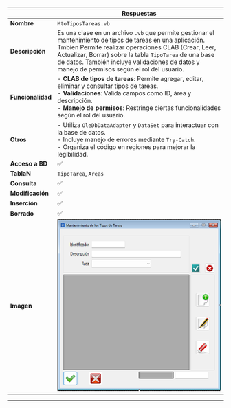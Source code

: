 |                   | **Respuestas**                          |
|-------------------|-----------------------------------------|
| **Nombre**        | `MtoTiposTareas.vb`                    |
| **Descripción**   | Es una clase en un archivo `.vb` que permite gestionar el mantenimiento de tipos de tareas en una aplicación. Tmbien Permite realizar operaciones CLAB (Crear, Leer, Actualizar, Borrar) sobre la tabla `TipoTarea` de una base de datos. También incluye validaciones de datos y manejo de permisos según el rol del usuario. |
| **Funcionalidad** | - **CLAB de tipos de tareas**: Permite agregar, editar, eliminar y consultar tipos de tareas.<br>- **Validaciones**: Valida campos como ID, área y descripción.<br>- **Manejo de permisos**: Restringe ciertas funcionalidades según el rol del usuario. |
| **Otros**         | - Utiliza `OleDbDataAdapter` y `DataSet` para interactuar con la base de datos.<br>- Incluye manejo de errores mediante `Try-Catch`.<br>- Organiza el código en regiones para mejorar la legibilidad. |
| **Acceso a BD**   | ✅                                      |
| **TablaN**        | `TipoTarea`, `Areas`                   |
| **Consulta**      | ✅                                      |
| **Modificación**  | ✅                                      |
| **Inserción**     | ✅                                      |
| **Borrado**       | ✅                                      |
| **Imagen**        | ![Captura_de_la_ventana](Capturas/MtoTiposTarea_Ventana.png)        |
---